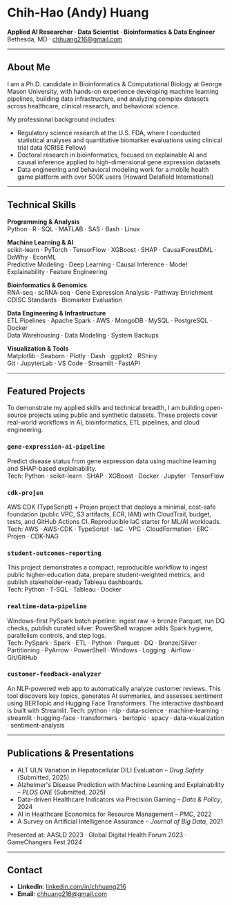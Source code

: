 # Chih-Hao (Andy) Huang

**Applied AI Researcher · Data Scientist · Bioinformatics & Data Engineer**  
Bethesda, MD · chhuang216@gmail.com  

---

## About Me

I am a Ph.D. candidate in Bioinformatics & Computational Biology at George Mason University, with hands-on experience developing machine learning pipelines, building data infrastructure, and analyzing complex datasets across healthcare, clinical research, and behavioral science.

My professional background includes:
- Regulatory science research at the U.S. FDA, where I conducted statistical analyses and quantitative biomarker evaluations using clinical trial data (ORISE Fellow)
- Doctoral research in bioinformatics, focused on explainable AI and causal inference applied to high-dimensional gene expression datasets
- Data engineering and behavioral modeling work for a mobile health game platform with over 500K users (Howard Delafield International)

---

## Technical Skills

**Programming & Analysis**  
Python · R · SQL · MATLAB · SAS · Bash · Linux

**Machine Learning & AI**  
scikit-learn · PyTorch · TensorFlow · XGBoost · SHAP · CausalForestDML · DoWhy · EconML  
Predictive Modeling · Deep Learning · Causal Inference · Model Explainability · Feature Engineering

**Bioinformatics & Genomics**  
RNA-seq · scRNA-seq · Gene Expression Analysis · Pathway Enrichment  
CDISC Standards · Biomarker Evaluation

**Data Engineering & Infrastructure**  
ETL Pipelines · Apache Spark · AWS · MongoDB · MySQL · PostgreSQL · Docker  
Data Warehousing · Data Modeling · System Backups

**Visualization & Tools**  
Matplotlib · Seaborn · Plotly · Dash · ggplot2 · RShiny  
Git · JupyterLab · VS Code · Streamlit · FastAPI

---

## Featured Projects

To demonstrate my applied skills and technical breadth, I am building open-source projects using public and synthetic datasets. These projects cover real-world workflows in AI, bioinformatics, ETL pipelines, and cloud engineering.

### `gene-expression-ai-pipeline`  
Predict disease status from gene expression data using machine learning and SHAP-based explainability.  
Tech: Python · scikit-learn · SHAP · XGBoost · Docker · Jupyter · TensorFlow

### `cdk-projen`
AWS CDK (TypeScript) + Projen project that deploys a minimal, cost-safe foundation (public VPC, S3 artifacts, ECR, IAM) with CloudTrail, budget, tests, and GitHub Actions CI. Reproducible IaC starter for ML/AI workloads.  
Tech: AWS · AWS-CDK · TypeScript · IaC · VPC · CloudFormation · ERC · Projen · CDK-NAG

### `student-outcomes-reporting` 
This project demonstrates a compact, reproducible workflow to ingest public higher-education data, prepare student-weighted metrics, and publish stakeholder-ready Tableau dashboards.  
Tech: Python · T-SQL · Tableau · Docker

### `realtime-data-pipeline` 
Windows-first PySpark batch pipeline: ingest raw → bronze Parquet, run DQ checks, publish curated silver. PowerShell wrapper adds Spark hygiene, parallelism controls, and step logs.  
Tech: PySpark · Spark · ETL · Python · Parquet · DQ · Bronze/Silver · Partitioning · PyArrow · PowerShell · Windows · Logging · Airflow · Git/GitHub

### `customer-feedback-analyzer` 
An NLP-powered web app to automatically analyze customer reviews. This tool discovers key topics, generates AI summaries, and assesses sentiment using BERTopic and Hugging Face Transformers. The interactive dashboard is built with Streamlit. 
Tech: python · nlp · data-science · machine-learning · streamlit · hugging-face · transformers · bertopic · spacy · data-visualization · sentiment-analysis

---

## Publications & Presentations

- ALT ULN Variation in Hepatocellular DILI Evaluation – *Drug Safety* (Submitted, 2025)  
- Alzheimer's Disease Prediction with Machine Learning and Explainability – *PLOS ONE* (Submitted, 2025)  
- Data-driven Healthcare Indicators via Precision Gaming – *Data & Policy*, 2024  
- AI in Healthcare Economics for Resource Management – *PMC*, 2022  
- A Survey on Artificial Intelligence Assurance – *Journal of Big Data*, 2021  

Presented at: AASLD 2023 · Global Digital Health Forum 2023 · GameChangers Fest 2024

---

## Contact

- **LinkedIn**: [linkedin.com/in/chhuang216](https://linkedin.com/in/chhuang216)  
- **Email**: chhuang216@gmail.com  
